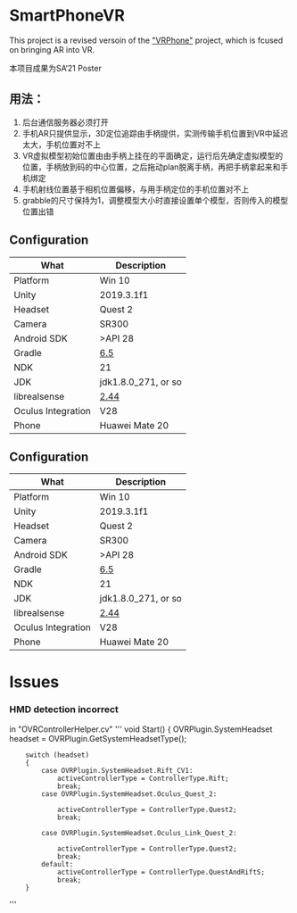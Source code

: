 # SmartPhoneVR
 This project is  a revised versoin of the  ["VRPhone"](https://github.com/zhlnpu/SmartphoneVR2) project, which is fcused on bringing AR into VR.

本项目成果为SA‘21 Poster


## 用法：
1. 后台通信服务器必须打开
2. 手机AR只提供显示，3D定位追踪由手柄提供，实测传输手机位置到VR中延迟太大，手机位置对不上
3. VR虚拟模型初始位置由由手柄上挂在的平面确定，运行后先确定虚拟模型的位置，手柄放到码的中心位置，之后拖动plan脱离手柄，再把手柄拿起来和手机绑定
4. 手机射线位置基于相机位置偏移，与用手柄定位的手机位置对不上
5. grabble的尺寸保持为1，调整模型大小时直接设置单个模型，否则传入的模型位置出错



## Configuration

| What |  Description |
|--|--|
|Platform| Win 10|
| Unity| 2019.3.1f1|
|Headset| Quest 2|
| Camera |SR300
|Android SDK | >API 28
|Gradle| [6.5 ](https\://services.gradle.org/distributions/gradle-6.5-all.zip) |
|NDK| 21|
| JDK| jdk1.8.0_271, or so|
|librealsense| [2.44](https://github.com/IntelRealSense/librealsense/tree/v2.44.0)|
| Oculus Integration |  V28
|Phone| Huawei Mate 20|



## Configuration

| What |  Description |
|--|--|
|Platform| Win 10|
| Unity| 2019.3.1f1|
|Headset| Quest 2|
| Camera |SR300
|Android SDK | >API 28
|Gradle| [6.5 ](https\://services.gradle.org/distributions/gradle-6.5-all.zip) |
|NDK| 21|
| JDK| jdk1.8.0_271, or so|
|librealsense| [2.44](https://github.com/IntelRealSense/librealsense/tree/v2.44.0)|
| Oculus Integration |  V28
|Phone| Huawei Mate 20|




# Issues

### HMD detection incorrect
in "OVRControllerHelper.cv"
'''
void Start()
	{
		OVRPlugin.SystemHeadset headset = OVRPlugin.GetSystemHeadsetType();

		switch (headset)
		{
			case OVRPlugin.SystemHeadset.Rift_CV1:
				activeControllerType = ControllerType.Rift;
				break;
			case OVRPlugin.SystemHeadset.Oculus_Quest_2:

				activeControllerType = ControllerType.Quest2;
				break;

			case OVRPlugin.SystemHeadset.Oculus_Link_Quest_2:

				activeControllerType = ControllerType.Quest2;
				break;
			default:
				activeControllerType = ControllerType.QuestAndRiftS;
				break;
		}

'''








 

